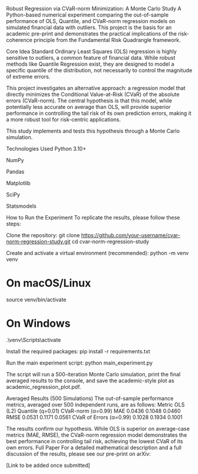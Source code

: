 

Robust Regression via CVaR-norm Minimization: A Monte Carlo Study
A Python-based numerical experiment comparing the out-of-sample performance of OLS, Quantile, and CVaR-norm regression models on simulated financial data with outliers. This project is the basis for an academic pre-print and demonstrates the practical implications of the risk-coherence principle from the Fundamental Risk Quadrangle framework.

Core Idea
Standard Ordinary Least Squares (OLS) regression is highly sensitive to outliers, a common feature of financial data. While robust methods like Quantile Regression exist, they are designed to model a specific quantile of the distribution, not necessarily to control the magnitude of extreme errors.

This project investigates an alternative approach: a regression model that directly minimizes the Conditional Value-at-Risk (CVaR) of the absolute errors (CVaR-norm). The central hypothesis is that this model, while potentially less accurate on average than OLS, will provide superior performance in controlling the tail risk of its own prediction errors, making it a more robust tool for risk-centric applications.

This study implements and tests this hypothesis through a Monte Carlo simulation.

Technologies Used
Python 3.10+

NumPy

Pandas

Matplotlib

SciPy

Statsmodels

How to Run the Experiment
To replicate the results, please follow these steps:

Clone the repository:
git clone https://github.com/your-username/cvar-norm-regression-study.git
cd cvar-norm-regression-study


Create and activate a virtual environment (recommended):
python -m venv venv
# On macOS/Linux
source venv/bin/activate
# On Windows
.\venv\Scripts\activate

Install the required packages:
pip install -r requirements.txt

Run the main experiment script:
python main_experiment.py

The script will run a 500-iteration Monte Carlo simulation, print the final averaged results to the console, and save the academic-style plot as academic_regression_plot.pdf.

Averaged Results (500 Simulations)
The out-of-sample performance metrics, averaged over 500 independent runs, are as follows:
Metric	                            OLS (L2)	Quantile (q=0.01)	CVaR-norm (α=0.99)
MAE	                                0.0436	      0.1048	             0.0460
RMSE	                              0.0531	      0.1171	             0.0561
CVaR of Errors (α=0.99)	            0.1028	      0.1934	             0.1001

The results confirm our hypothesis. While OLS is superior on average-case metrics (MAE, RMSE), the CVaR-norm regression model demonstrates the best performance in controlling tail risk, achieving the lowest CVaR of its own errors.
Full Paper
For a detailed mathematical description and a full discussion of the results, please see our pre-print on arXiv:

[Link to be added once submitted]

